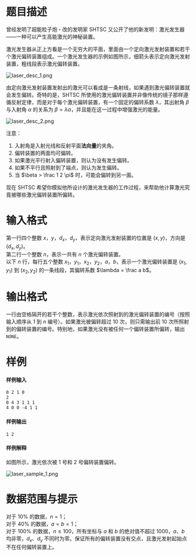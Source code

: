 
# 题目描述

曾经发明了超能粒子炮・改的发明家 SHTSC 又公开了他的新发明：激光发生器——一种可以产生高能激光的神秘装置。

激光发生器从正上方看是一个无穷大的平面，里面由一个定向激光发射装置和若干个激光偏转装置组成。一个激光发生器的示例如图所示，细箭头表示定向激光发射装置，粗线段表示激光偏转装置。

![laser_desc_1.png](source/loj/2039/img/aHR0cHM6Ly9vb28uMG8wLm9vby8yMDE3LzA0LzIwLzU4Zjg5OGEzZWI3ZTEucG5n.png)

由定向激光发射装置发射出的激光可以看成是一条射线，如果遇到激光偏转装置就会发生偏转。奇特的是，SHTSC 所使用的激光偏转装置并非像传统的镜子那样遵循反射定律，而是对于每个激光偏转装置，有一个固定的偏转系数 $\lambda$，其出射角 $\beta$ 与入射角 $\alpha$ 的关系为 $\beta = \lambda \alpha$，并且能在这一过程中增强激光的能量。

![laser_desc_2.png](source/loj/2039/img/aHR0cHM6Ly9vb28uMG8wLm9vby8yMDE3LzA0LzIwLzU4Zjg5OGEzZWRhMjcucG5n.png)

注意：
1. 入射角是入射光线和反射平面**法向量**的夹角。
2. 偏转装置的两面均可偏转。
3. 如果激光平行射入偏转装置，则认为没有发生偏转。
4. 如果不平行且照射到了端点，则认为发生偏转。
5. 当 $\beta > \frac 1 2 \pi$ 时，可能会偏转到另一面。

现在 SHTSC 希望你模拟他所设计的激光发生器的工作过程，来帮助他计算激光究竟被哪些激光偏转装置所偏转。

# 输入格式

第一行四个整数 $x$，$y$，$d_x$，$d_y$，表示定向激光发射装置的位置是 $(x, y)$，方向是 $(d_x, d_y)$。  
第二行一个整数 $n$，表示一共有 $n$ 个激光偏转装置。  
以下 $n$ 行，每行五个整数 $x_1$，$y_1$，$x_2$，$y_2$，$a$，$b$，表示一个激光偏转装置是 $(x_1, y_1)$ 到 $(x_2, y_2)$ 的一条线段，其偏转系数 $\lambda = \frac a b$。

# 输出格式

一行由空格隔开的若干个整数，表示激光依次照射到的激光偏转装置的编号（按照输入顺序从 $1$ 到 $n$ 编号）。如果激光被偏转超过 $10$ 次，则只需输出前 $10$ 次所照射到的偏转装置的编号。特别地，如果激光没有被任何一个偏转装置所偏转，输出 `NONE`。

# 样例

#### 样例输入
```plain
0 2 1 0
2
0 4 3 1 1 1
4 0 0 -4 1 1
```

#### 样例输出
```plain
1 2
```

#### 样例解释
如图所示，激光依次被 $1$ 号和 $2$ 号偏转装置偏转。

![laser_sample_1.png](source/loj/2039/img/aHR0cHM6Ly9vb28uMG8wLm9vby8yMDE3LzA0LzIwLzU4Zjg5OGE0MDg4ZjAucG5n.png)

# 数据范围与提示

对于 $10\%$ 的数据，$n = 1$；  
对于 $40\%$ 的数据，$a = b = 1$；  
对于 $100\%$ 的数据，$n \leq 100$，所有坐标与 $a$ 和 $b$ 的绝对值不超过 $1000$，$a$、$b$ 均非零，$d_x$、$d_y$ 不同时为零。保证所有的偏转装置没有交点，且激光发射起始点不在任何偏转装置上。

